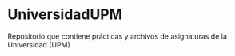 # UniversidadUPM
Repositorio que contiene prácticas y archivos de asignaturas de la Universidad (UPM)
